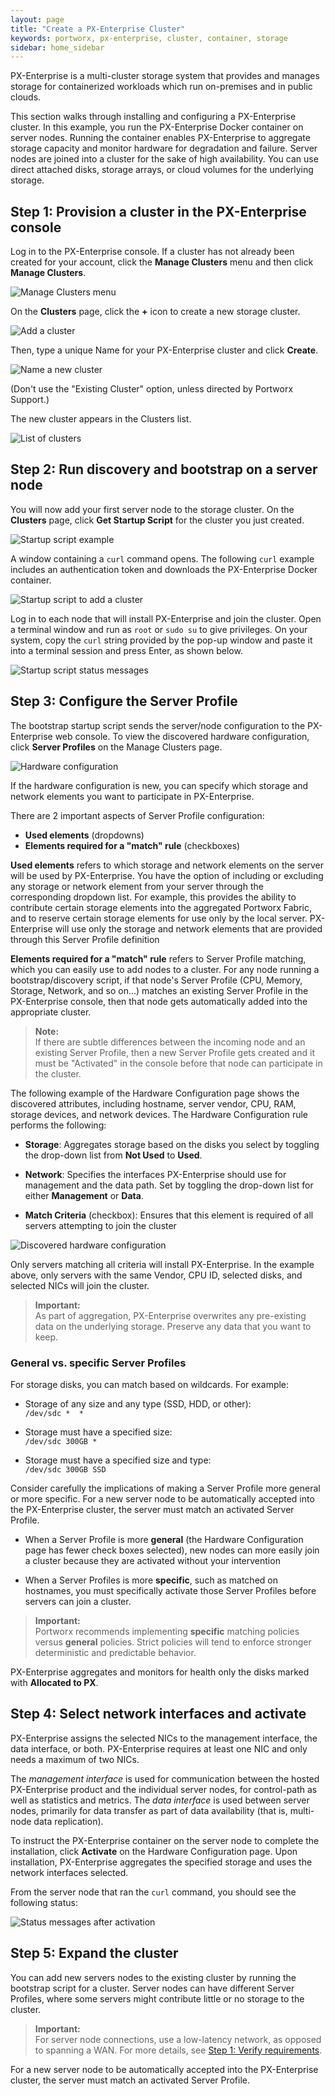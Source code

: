 ```yaml
---
layout: page
title: "Create a PX-Enterprise Cluster"
keywords: portworx, px-enterprise, cluster, container, storage
sidebar: home_sidebar
---
```

PX-Enterprise is a multi-cluster storage system that provides and manages storage for containerized workloads which run on-premises and in public clouds.

This section walks through installing and configuring a PX-Enterprise cluster. In this example, you run the PX-Enterprise Docker container on server nodes. Running the container enables PX-Enterprise to aggregate storage capacity and monitor hardware for degradation and failure. Server nodes are joined into a cluster for the sake of high availability. You can use direct attached disks, storage arrays, or cloud volumes for the underlying storage.

## Step 1: Provision a cluster in the PX-Enterprise console

Log in to the PX-Enterprise console. If a cluster has not already been created for your account, click the **Manage Clusters** menu and then click **Manage Clusters**.

![Manage Clusters menu](images/clusters-manage-clusters-menu.png "Manage Clusters menu")

On the **Clusters** page, click the **+** icon to create a new storage cluster.

![Add a cluster](images/clusters-add.png "Add a cluster")

Then, type a unique Name for your PX-Enterprise cluster and click **Create**.

![Name a new cluster](images/clusters-new.png "Name a new cluster")

(Don't use the "Existing Cluster" option, unless directed by Portworx Support.)

The new cluster appears in the Clusters list.

![List of clusters](images/cluster-list.png "List of clusters")

## Step 2: Run discovery and bootstrap on a server node

You will now add your first server node to the storage cluster. On the **Clusters** page, click **Get Startup Script** for the cluster you just created.

![Startup script example](images/cluster-list.png "Startup script example")

A window containing a `curl` command opens. The following `curl` example includes an authentication token and downloads the PX-Enterprise Docker container.

![Startup script to add a cluster](images/startup-script-window.png "Startup script to add a cluster")

Log in to each node that will install PX-Enterprise and join the cluster. Open a terminal window and run as `root` or `sudo su` to give privileges. On your system, copy the `curl` string provided by the pop-up window and paste it into a terminal session and press Enter, as shown below.

![Startup script status messages](images/startup-script-result.png "Startup script status messages")

## Step 3: Configure the Server Profile

The bootstrap startup script sends the server/node configuration to the PX-Enterprise web console. To view the discovered hardware configuration, click **Server Profiles** on the Manage Clusters page.

![Hardware configuration](images/manage-clusters-server-profiles.png "Hardware configuration")

If the hardware configuration is new, you can specify which storage and network elements you want to participate in PX-Enterprise.

There are 2 important aspects of Server Profile configuration:

*  **Used elements** (dropdowns)<br/>
*  **Elements required for a "match" rule** (checkboxes)<br/>

**Used elements** refers to which storage and network elements on the server will be used by PX-Enterprise. You have the option of including or excluding any storage or network element from your server through the corresponding dropdown list. For example, this provides the ability to contribute certain storage elements into the aggregated Portworx Fabric, and to reserve certain storage elements for use only by the local server. PX-Enterprise will use only the storage and network elements that are provided through this Server Profile definition

**Elements required for a "match" rule** refers to Server Profile matching, which you can easily use to add nodes to a cluster. For any node running a bootstrap/discovery script, if that node's Server Profile (CPU, Memory, Storage, Network, and so on...) matches an existing Server Profile in the PX-Enterprise console, then that node gets automatically added into the appropriate cluster.

>**Note:**<br/>If there are subtle differences between the incoming node and an existing Server Profile, then a new Server Profile gets created and it must be "Activated" in the console before that node can participate in the cluster.

The following example of the Hardware Configuration page shows the discovered attributes, including hostname, server vendor, CPU, RAM, storage devices, and network devices. The Hardware Configuration rule performs the following:

* **Storage**: Aggregates storage based on the disks you select by toggling the drop-down list from **Not Used** to **Used**.

* **Network**: Specifies the interfaces PX-Enterprise should use for management and the data path. Set by toggling the drop-down list for either **Management** or **Data**.

* **Match Criteria** (checkbox): Ensures that this element is required of all servers attempting to join the cluster

![Discovered hardware configuration](images/hardware-configuration.png "Discovered hardware configuration")

Only servers matching all criteria will install PX-Enterprise. In the example above, only servers with the same Vendor, CPU ID, selected disks, and selected NICs will join the cluster.


>**Important:**<br/>As part of aggregation, PX-Enterprise overwrites any pre-existing data on the underlying storage. Preserve any data that you want to keep.  

### General vs. specific Server Profiles

For storage disks, you can match based on wildcards. For example:

* Storage of any size and any type (SSD, HDD, or other):<br/>
`/dev/sdc *  *`

* Storage must have a specified size:<br/>
`/dev/sdc 300GB *`

* Storage must have a specified size and type:<br/>
`/dev/sdc 300GB SSD`

Consider carefully the implications of making a Server Profile more general or more specific. For a new server node to be automatically accepted into the PX-Enterprise cluster, the server must match an activated Server Profile.

* When a Server Profile is more **general** (the Hardware Configuration page has fewer check boxes selected), new nodes can more easily join a cluster because they are activated without your intervention

* When a Server Profiles is more **specific**, such as matched on hostnames, you must specifically activate those Server Profiles before servers can join a cluster.

>**Important:**<br/>Portworx recommends implementing **specific** matching policies versus **general** policies.   Strict policies will tend to enforce stronger deterministic and predictable behavior.

PX-Enterprise aggregates and monitors for health only the disks marked with **Allocated to PX**.

## Step 4: Select network interfaces and activate

PX-Enterprise assigns the selected NICs to the management interface, the data interface, or both. PX-Enterprise requires at least one NIC and only needs a maximum of two NICs.

The *management interface* is used for communication between the hosted PX-Enterprise product and the individual server nodes, for control-path as well as statistics and metrics. The *data interface* is used between server nodes, primarily for data transfer as part of data availability (that is, multi-node data replication).

To instruct the PX-Enterprise container on the server node to complete the installation, click **Activate** on the Hardware Configuration page. Upon installation, PX-Enterprise aggregates the specified storage and uses the network interfaces selected.

From the server node that ran the `curl` command, you should see the following status:

![Status messages after activation](images/status-messages-after-activate.png "Status messages after activation")

## Step 5: Expand the cluster

You can add new servers nodes to the existing cluster by running the bootstrap script for a cluster. Server nodes can have different Server Profiles, where some servers might contribute little or no storage to the cluster.

>**Important:**<br/>For server node connections, use a low-latency network, as opposed to spanning a WAN. For more details, see [Step 1: Verify requirements](get-started-px-developer.html#step-1-verify-requirements).

For a new server node to be automatically accepted into the PX-Enterprise cluster, the server must match an activated Server Profile.
